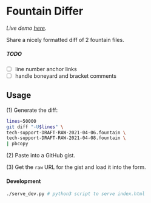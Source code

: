 # Fountain Differ

*Live demo [here](https://kortina.nyc/fountain-differ/).*

Share a nicely formatted diff of 2 fountain files.

##### TODO

- [ ] line number anchor links
- [ ] handle boneyard and bracket comments

## Usage

(1) Generate the diff:

```sh
lines=50000
git diff "-U$lines" \
tech-support-DRAFT-RAW-2021-04-06.fountain \
tech-support-DRAFT-RAW-2021-04-08.fountain \
| pbcopy
```

(2) Paste into a GitHub gist.

(3) Get the `raw` URL for the gist and load it into the form.


#### Development

```sh
./serve_dev.py # python3 script to serve index.html
```